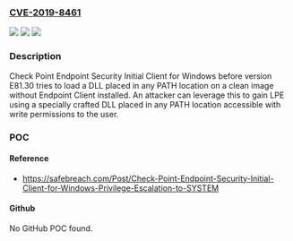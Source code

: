 ### [CVE-2019-8461](https://cve.mitre.org/cgi-bin/cvename.cgi?name=CVE-2019-8461)
![](https://img.shields.io/static/v1?label=Product&message=Check%20Point%20Endpoint%20Security%20Initial%20Client%20for%20Windows&color=blue)
![](https://img.shields.io/static/v1?label=Version&message=n%2Fa&color=blue)
![](https://img.shields.io/static/v1?label=Vulnerability&message=CWE-114%3A%20Process%20Control&color=brighgreen)

### Description

Check Point Endpoint Security Initial Client for Windows before version E81.30 tries to load a DLL placed in any PATH location on a clean image without Endpoint Client installed. An attacker can leverage this to gain LPE using a specially crafted DLL placed in any PATH location accessible with write permissions to the user.

### POC

#### Reference
- https://safebreach.com/Post/Check-Point-Endpoint-Security-Initial-Client-for-Windows-Privilege-Escalation-to-SYSTEM

#### Github
No GitHub POC found.

